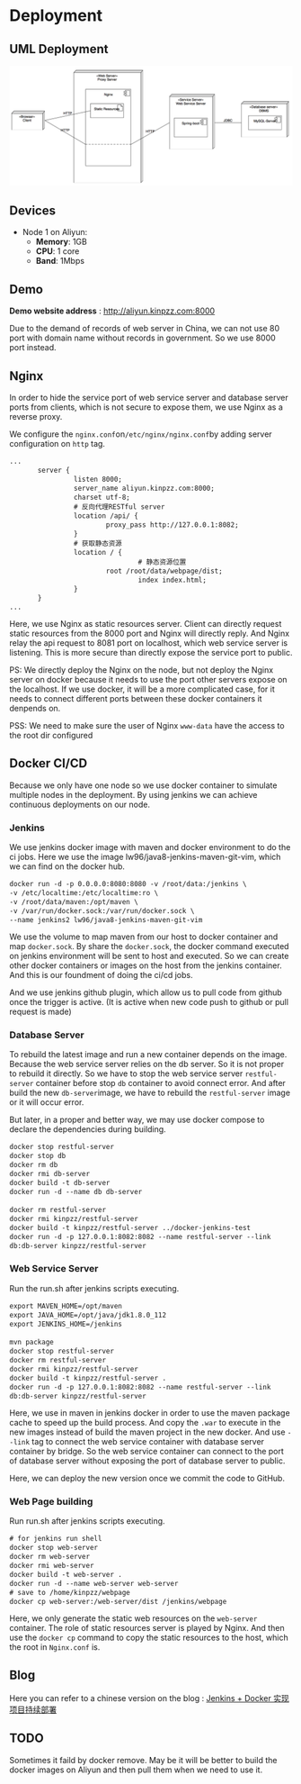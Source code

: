 # Deployment

## UML Deployment

![uml_deployment](./src/uml_deployment.png)

## Devices

* Node 1 on Aliyun:
  * **Memory**: 1GB
  * **CPU**: 1 core
  * **Band**: 1Mbps

## Demo

**Demo website address** : http://aliyun.kinpzz.com:8000

Due to the demand of records  of web server in China, we can not use 80 port with domain name without records in government. So we use 8000 port instead.

## Nginx

In order to hide the service port of web service server and database server ports from clients, which is not secure to expose them, we use Nginx as a reverse proxy.

We configure the `nginx.conf`on`/etc/nginx/nginx.conf`by adding server configuration on `http` tag.

```
...
       server {
                listen 8000;
                server_name aliyun.kinpzz.com:8000;
                charset utf-8;
                # 反向代理RESTful server
                location /api/ {
                        proxy_pass http://127.0.0.1:8082;
                }
                # 获取静态资源
                location / {
                                # 静态资源位置
                        root /root/data/webpage/dist;
                                index index.html;
                }
       }
...
```

Here, we use Nginx as static resources server. Client can directly request static resources from the 8000 port and Nginx will directly reply. And Nginx relay the api request to 8081 port on localhost, which web service server is listening. This is more secure than directly expose the service port to public. 

PS: We directly deploy the Nginx on the node, but not deploy the Nginx server on docker because it needs to use the port other servers expose on the localhost. If we use docker, it will be a more complicated case, for it needs to connect different ports between these docker containers it denpends on.

PSS: We need to make sure the user of Nginx `www-data` have the access to the root dir configured  

## Docker CI/CD

Because we only have one node so we use docker container to simulate multiple nodes in the deployment. By using jenkins we can achieve continuous deployments on our node.

### Jenkins

We use jenkins docker image with maven and docker environment to do the ci jobs. Here we use the image lw96/java8-jenkins-maven-git-vim, which we can find on the docker hub.

```
docker run -d -p 0.0.0.0:8080:8080 -v /root/data:/jenkins \
-v /etc/localtime:/etc/localtime:ro \
-v /root/data/maven:/opt/maven \
-v /var/run/docker.sock:/var/run/docker.sock \
--name jenkins2 lw96/java8-jenkins-maven-git-vim
```

We use the volume to map maven from our host to docker container and map `docker.sock`. By share the `docker.sock`, the docker command executed on jenkins environment will be sent to host and executed. So we can create other docker containers or images on the host from the jenkins container. And this is our foundment of doing the ci/cd jobs.

And we use jenkins github plugin, which allow us to pull code from github once the trigger is active. (It is active when new code push to github or pull request is made)

### Database Server

To rebuild the latest image and run a new container depends on the image. Because the web service server relies on the db server. So it is not proper to rebuild it directly. So we have to stop the web service server `restful-server` container before stop `db` container to avoid connect error. And after build the new `db-server`image, we have to rebuild the `restful-server` image or it will occur error.

But later, in a proper and better way, we may use docker compose to declare the dependencies during building.

``` shell
docker stop restful-server
docker stop db
docker rm db
docker rmi db-server
docker build -t db-server 
docker run -d --name db db-server

docker rm restful-server
docker rmi kinpzz/restful-server
docker build -t kinpzz/restful-server ../docker-jenkins-test
docker run -d -p 127.0.0.1:8082:8082 --name restful-server --link db:db-server kinpzz/restful-server

```

### Web Service Server

Run the run.sh after jenkins scripts executing.

```shell
export MAVEN_HOME=/opt/maven
export JAVA_HOME=/opt/java/jdk1.8.0_112
export JENKINS_HOME=/jenkins

mvn package
docker stop restful-server
docker rm restful-server
docker rmi kinpzz/restful-server
docker build -t kinpzz/restful-server .
docker run -d -p 127.0.0.1:8082:8082 --name restful-server --link db:db-server kinpzz/restful-server
```

Here, we use in maven in jenkins docker in order to use the maven package cache to speed up the build process. And copy the `.war` to execute in the new images instead of build the maven project in the new docker. And use ``--link`` tag to connect the web service container with database server container by bridge. So the web service container can connect to the port of database server without exposing the port of database server to public.

Here, we can deploy the new version once we commit the code to GitHub.

### Web Page building

Run run.sh after jenkins scripts executing.

```shell
# for jenkins run shell
docker stop web-server
docker rm web-server
docker rmi web-server
docker build -t web-server .
docker run -d --name web-server web-server
# save to /home/kinpzz/webpage
docker cp web-server:/web-server/dist /jenkins/webpage
```

Here, we only generate the static web resources on the `web-server` container. The role of static resources server is played by Nginx. And then use the `docker cp` command to copy the static resources to the host, which the root in `Nginx.conf` is.



## Blog

Here you can refer to a chinese version on the blog : [Jenkins + Docker 实现项目持续部署](https://blog.kinpzz.com/2017/06/08/jenkins-docker-ci-cd/)

## TODO

Sometimes it faild by docker remove. May be it will be better to build the docker images on Aliyun and then pull them when we need to use it.

